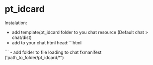 # pt_idcard

Instalation:
- add template/pt_idcard folder to you chat resource (Default chat > chat/dist)
- add to your chat html head:```html
<link rel='stylesheet' type='text/css' href='pt_idcard.css'>
<link rel='stylesheet' type='text/css' href='pt_badge.css'>

<link rel="preconnect" href="https://fonts.googleapis.com">
<link rel="preconnect" href="https://fonts.gstatic.com" crossorigin>
<link href="https://fonts.googleapis.com/css2?family=PT+Mono&family=Roboto:ital,wght@0,100;0,300;0,400;0,500;0,700;0,900;1,100;1,300;1,400;1,500;1,700;1,900&display=swap" rel="stylesheet">
```
- add folder to file loading to chat fxmanifest ('path_to_folder/pt_idcard/*')